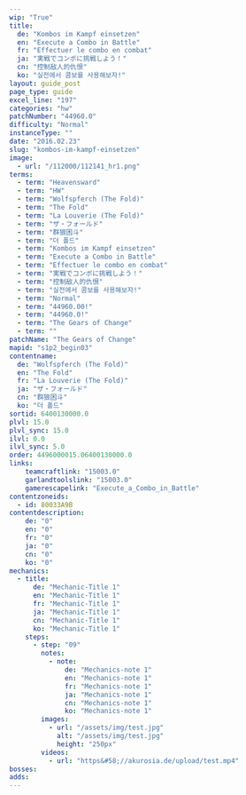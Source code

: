 ```yaml
---
wip: "True"
title:
  de: "Kombos im Kampf einsetzen"
  en: "Execute a Combo in Battle"
  fr: "Effectuer le combo en combat"
  ja: "実戦でコンボに挑戦しよう！"
  cn: "控制敌人的仇恨"
  ko: "실전에서 콤보를 사용해보자!"
layout: guide_post
page_type: guide
excel_line: "197"
categories: "hw"
patchNumber: "44960.0"
difficulty: "Normal"
instanceType: ""
date: "2016.02.23"
slug: "kombos-im-kampf-einsetzen"
image:
  - url: "/112000/112141_hr1.png"
terms:
  - term: "Heavensward"
  - term: "HW"
  - term: "Wolfspferch (The Fold)"
  - term: "The Fold"
  - term: "La Louverie (The Fold)"
  - term: "ザ・フォールド"
  - term: "群狼困斗"
  - term: "더 폴드"
  - term: "Kombos im Kampf einsetzen"
  - term: "Execute a Combo in Battle"
  - term: "Effectuer le combo en combat"
  - term: "実戦でコンボに挑戦しよう！"
  - term: "控制敌人的仇恨"
  - term: "실전에서 콤보를 사용해보자!"
  - term: "Normal"
  - term: "44960.00!"
  - term: "44960.0!"
  - term: "The Gears of Change"
  - term: ""
patchName: "The Gears of Change"
mapid: "s1p2_begin03"
contentname:
  de: "Wolfspferch (The Fold)"
  en: "The Fold"
  fr: "La Louverie (The Fold)"
  ja: "ザ・フォールド"
  cn: "群狼困斗"
  ko: "더 폴드"
sortid: 6400130000.0
plvl: 15.0
plvl_sync: 15.0
ilvl: 0.0
ilvl_sync: 5.0
order: 4496000015.06400130000.0
links:
    teamcraftlink: "15003.0"
    garlandtoolslink: "15003.0"
    gamerescapelink: "Execute_a_Combo_in_Battle"
contentzoneids:
  - id: 80033A9B
contentdescription:
    de: "0"
    en: "0"
    fr: "0"
    ja: "0"
    cn: "0"
    ko: "0"
mechanics:
  - title:
      de: "Mechanic-Title 1"
      en: "Mechanic-Title 1"
      fr: "Mechanic-Title 1"
      ja: "Mechanic-Title 1"
      cn: "Mechanic-Title 1"
      ko: "Mechanic-Title 1"
    steps:
      - step: "09"
        notes:
          - note:
              de: "Mechanics-note 1"
              en: "Mechanics-note 1"
              fr: "Mechanics-note 1"
              ja: "Mechanics-note 1"
              cn: "Mechanics-note 1"
              ko: "Mechanics-note 1"
        images:
          - url: "/assets/img/test.jpg"
            alt: "/assets/img/test.jpg"
            height: "250px"
        videos:
          - url: "https&#58;//akurosia.de/upload/test.mp4"
bosses:
adds:
---
```

